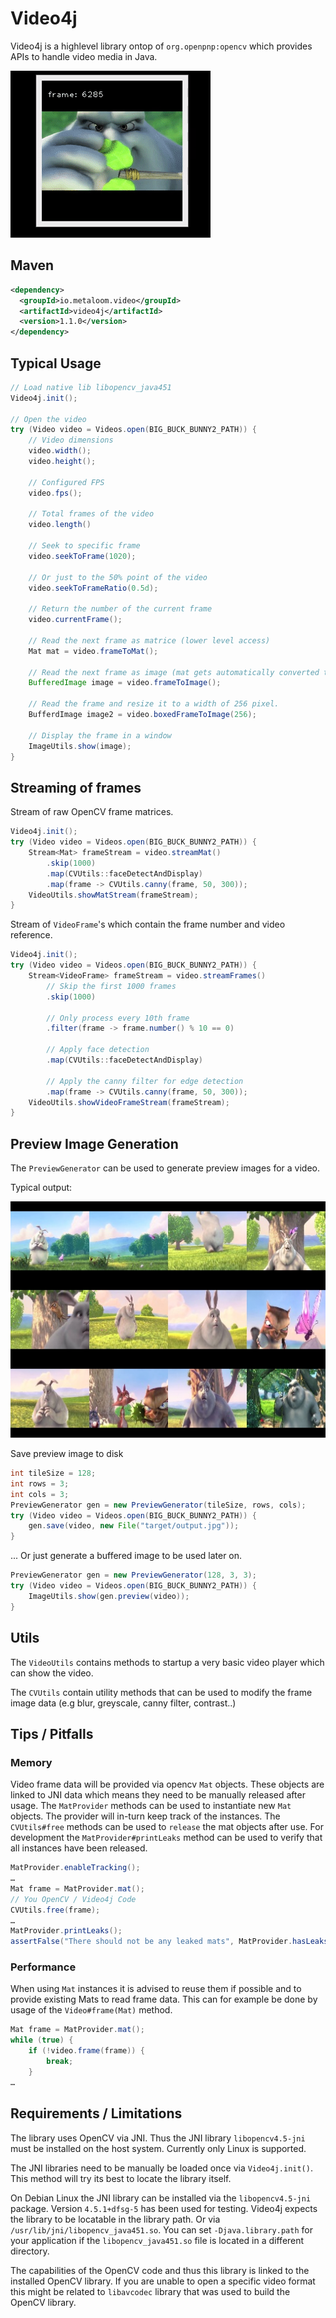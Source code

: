 # Video4j

Video4j is a highlevel library ontop of `org.openpnp:opencv` which provides APIs to handle video media in Java. 

![VideoPlayer](examples/output.gif)

## Maven

```xml
<dependency>
  <groupId>io.metaloom.video</groupId>
  <artifactId>video4j</artifactId>
  <version>1.1.0</version>
</dependency>
```

## Typical Usage

```java
// Load native lib libopencv_java451
Video4j.init();

// Open the video
try (Video video = Videos.open(BIG_BUCK_BUNNY2_PATH)) {
    // Video dimensions
    video.width();
    video.height();

    // Configured FPS
    video.fps();

    // Total frames of the video
    video.length()

    // Seek to specific frame
    video.seekToFrame(1020);

    // Or just to the 50% point of the video
    video.seekToFrameRatio(0.5d);

    // Return the number of the current frame
    video.currentFrame();

    // Read the next frame as matrice (lower level access)
    Mat mat = video.frameToMat();

    // Read the next frame as image (mat gets automatically converted to image)
    BufferedImage image = video.frameToImage();

    // Read the frame and resize it to a width of 256 pixel.
    BufferdImage image2 = video.boxedFrameToImage(256);

    // Display the frame in a window
    ImageUtils.show(image);
}   
```

## Streaming of frames

Stream of raw OpenCV frame matrices.
```java
Video4j.init();
try (Video video = Videos.open(BIG_BUCK_BUNNY2_PATH)) {
    Stream<Mat> frameStream = video.streamMat()
        .skip(1000)
        .map(CVUtils::faceDetectAndDisplay)
        .map(frame -> CVUtils.canny(frame, 50, 300));
    VideoUtils.showMatStream(frameStream);
}
```

Stream of `VideoFrame`'s which contain the frame number and video reference.
```java
Video4j.init();
try (Video video = Videos.open(BIG_BUCK_BUNNY2_PATH)) {
    Stream<VideoFrame> frameStream = video.streamFrames()
        // Skip the first 1000 frames
        .skip(1000)
        
        // Only process every 10th frame
        .filter(frame -> frame.number() % 10 == 0)
        
        // Apply face detection
        .map(CVUtils::faceDetectAndDisplay)
        
        // Apply the canny filter for edge detection
        .map(frame -> CVUtils.canny(frame, 50, 300));
    VideoUtils.showVideoFrameStream(frameStream);
}
```

## Preview Image Generation

The `PreviewGenerator` can be used to generate preview images for a video.

Typical output:

![VideoPlayer](examples/output.jpg)

Save preview image to disk

```java
int tileSize = 128;
int rows = 3;
int cols = 3;
PreviewGenerator gen = new PreviewGenerator(tileSize, rows, cols);
try (Video video = Videos.open(BIG_BUCK_BUNNY2_PATH)) {
    gen.save(video, new File("target/output.jpg"));
}
```

... Or just generate a buffered image to be used later on.

```java
PreviewGenerator gen = new PreviewGenerator(128, 3, 3);
try (Video video = Videos.open(BIG_BUCK_BUNNY2_PATH)) {
    ImageUtils.show(gen.preview(video));
}
```

## Utils

The `VideoUtils` contains methods to startup a very basic video player which can show the video.

The `CVUtils` contain utility methods that can be used to modify the frame image data (e.g blur, greyscale, canny filter, contrast..)

## Tips / Pitfalls


### Memory

Video frame data will be provided via opencv `Mat` objects. These objects are linked to JNI data which means they need to be manually released after usage. The `MatProvider` methods can be used to instantiate new `Mat` objects. The provider will in-turn keep track of the instances. The `CVUtils#free` methods can be used to `release` the mat objects after use.
For development the `MatProvider#printLeaks` method can be used to verify that all instances have been released.

```java
MatProvider.enableTracking();
…
Mat frame = MatProvider.mat();
// You OpenCV / Video4j Code
CVUtils.free(frame);
…
MatProvider.printLeaks();
assertFalse("There should not be any leaked mats", MatProvider.hasLeaks());
```

### Performance

When using `Mat` instances it is advised to reuse them if possible and to provide existing Mats to read frame data. This can for example be done by usage of the  `Video#frame(Mat)` method.

```java
Mat frame = MatProvider.mat();
while (true) {
    if (!video.frame(frame)) {
        break;
    }
…
```

## Requirements / Limitations

The library uses OpenCV via JNI. Thus the JNI library `libopencv4.5-jni` must be installed on the host system.
Currently only Linux is supported.

The JNI libraries need to be manually be loaded once via
```Video4j.init()```. This method will try its best to locate the library itself. 

On Debian Linux the JNI library can be installed via the `libopencv4.5-jni` package. Version `4.5.1+dfsg-5` has been used for testing. Video4j expects the library to be locatable in the library path. Or via `/usr/lib/jni/libopencv_java451.so`.
You can set `-Djava.library.path` for your application if the `libopencv_java451.so` file is located in a different directory.

The capabilities of the OpenCV code and thus this library is linked to the installed OpenCV library. If you are unable to open a specific video format this might be related to `libavcodec` library that was used to build the OpenCV library.